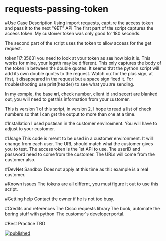 # requests-passing-token
#Use Case Description
Using import requests, capture the access token and pass it to the next "GET" API 
The first part of the script captures the access token. My customer token was only good for 180 seconds. 

The second part of the script uses the token to allow access for the get request.

token[17:3563] you need to look at your token as see how big it is. This works for mine, your legnth may be different. This only captures the body of the token in between the double quotes. It seems that the python script will add its own double quotes to the request. Watch out for the plus sign, at first, it disappeared in the request but a space sign fixed it. For troubleshooting use print(header) to see what you are sending. 

In my exmple, the base url, check number, client id and secert are blanked out, you will need to get this information from your customer. 

This is version 1 of this script, in version 2, I hope to read a list of check numbers so that I can get the output to more than one at a time.

#Installation
I used postman in the customer environment. You will have to adjust to your customer.

#Usage
This code is meant to be used in a customer environment. It will change from each user. The URL should match what the customer gives you to test. The access token is the 1st API to use. The userID and password need to come from the customer. The URLs will come from the customer also.

#DevNet Sandbox
Does not apply at this time as this example is a real customer.

#Known issues
The tokens are all differnt, you must figure it out to use this script.

#Getting help
Contact the owner if he is not too busy.

#Credits and references
The Cisco requests library
The book, automate the boring stuff with python.
The customer's developer portal.

#Best Practice
TBD

[![published](https://static.production.devnetcloud.com/codeexchange/assets/images/devnet-published.svg)](https://developer.cisco.com/codeexchange/github/repo/wags69a/requests-passing-token)
